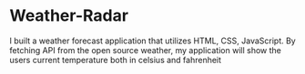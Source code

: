 # Weather-Radar

I built a weather forecast application that utilizes HTML, CSS, JavaScript. 
By fetching API from the open source weather, my application will show the users current temperature both in celsius and fahrenheit

